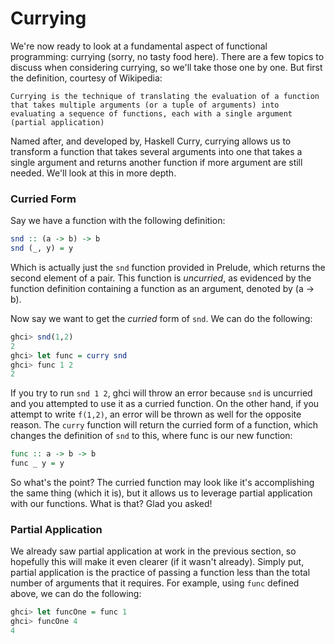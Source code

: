 # Currying

We're now ready to look at a fundamental aspect of functional programming: currying (sorry, no tasty food here). There are a few topics to discuss when considering currying, so we'll take those one by one. But first the definition, courtesy of Wikipedia:

```
Currying is the technique of translating the evaluation of a function that takes multiple arguments (or a tuple of arguments) into evaluating a sequence of functions, each with a single argument (partial application)
```

Named after, and developed by, Haskell Curry, currying allows us to transform a function that takes several arguments into one that takes a single argument and returns another function if more argument are still needed. We'll look at this in more depth. 

### Curried Form

Say we have a function with the following definition:

```haskell
snd :: (a -> b) -> b
snd (_, y) = y
```
Which is actually just the `snd` function provided in Prelude, which returns the second element of a pair. This function is *uncurried*, as evidenced by the function definition containing a function as an argument, denoted by (a -> b). 

Now say we want to get the *curried* form of `snd`. We can do the following:

```haskell
ghci> snd(1,2)
2
ghci> let func = curry snd
ghci> func 1 2
2
```

If you try to run `snd 1 2`, ghci will throw an error because `snd` is uncurried and you attempted to use it as a curried function. On the other hand, if you attempt to write `f(1,2)`, an error will be thrown as well for the opposite reason. The `curry` function will return the curried form of a function, which changes the definition of `snd` to this, where func is our new function:

```haskell
func :: a -> b -> b
func _ y = y
```

So what's the point? The curried function may look like it's accomplishing the same thing (which it is), but it allows us to leverage partial application with our functions. What is that? Glad you asked!


### Partial Application

We already saw partial application at work in the previous section, so hopefully this will make it even clearer (if it wasn't already). Simply put, partial application is the practice of passing a function less than the total number of arguments that it requires. For example, using `func` defined above, we can do the following:

```haskell
ghci> let funcOne = func 1
ghci> funcOne 4
4
```





















